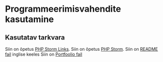 # Programmeerimisvahendite kasutamine
## Kasutatav tarkvara
Siin on õpetus [PHP Storm Links](https://help.github.com/articles/basic-writing-and-formatting-syntax/#links).
Siin on õpetus [PHP Storm](https://gist.github.com/PurpleBooth/109311bb0361f32d87a2).
Siin on [README fail](https://github.com/merka99/pvk/blob/master/REAME.en.md) inglise keeles 
Siin on [Portfoolio fail](http://merlepakko.ikt.khk.ee/pvk/portfoolio/#)